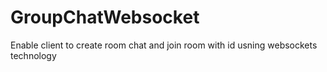 # GroupChatWebsocket

Enable client to create room chat and join room with id usning websockets technology
